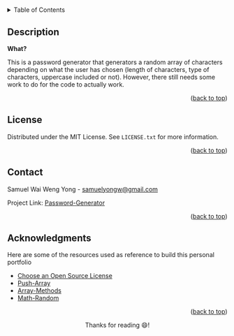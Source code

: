 
# <Password-Generator>
<a name="readme-top"></a>

<!-- TABLE OF CONTENTS -->
<details>
  <summary>Table of Contents</summary>
  <ol>
    <li>
      <a href="#description">Description</a>
    </li>
    <li><a href="#license">License</a></li>
    <li><a href="#contact">Contact</a></li>
    <li><a href="#acknowledgments">Acknowledgments</a></li>
  </ol>
</details>



<!-- ABOUT THE PROJECT -->
## Description

**What?**

This is a password generator that generators a random array of characters depending on what the user has chosen (length of characters, type of characters, uppercase included or not). However, there still needs some work to do for the code to actually work. 


<p align="right">(<a href="#readme-top">back to top</a>)</p>

<!-- LICENSE -->
## License

Distributed under the MIT License. See `LICENSE.txt` for more information.

<p align="right">(<a href="#readme-top">back to top</a>)</p>


<!-- CONTACT -->
## Contact

Samuel Wai Weng Yong - <a href="mailto:samuelyongw@gmail.com"> samuelyongw@gmail.com </a>

Project Link: [Password-Generator](https://github.com/KangaZero/kangazero.Password_Generator.io.git)

<p align="right">(<a href="#readme-top">back to top</a>)</p>


<!-- ACKNOWLEDGMENTS -->
## Acknowledgments

Here are some of the resources used as reference to build this personal portfolio

* [Choose an Open Source License](https://choosealicense.com)
* [Push-Array](https://developer.mozilla.org/en-US/docs/Web/JavaScript/Reference/Global_Objects/Array/push)
* [Array-Methods](https://developer.mozilla.org/en-US/docs/Web/JavaScript/Reference/Global_Objects/Array)
* [Math-Random](https://www.w3schools.com/jsref/met_win_prompt.asp)

<p align="right">(<a href="#readme-top">back to top</a>)</p>


<p align="center">Thanks for reading 😄!</p>
